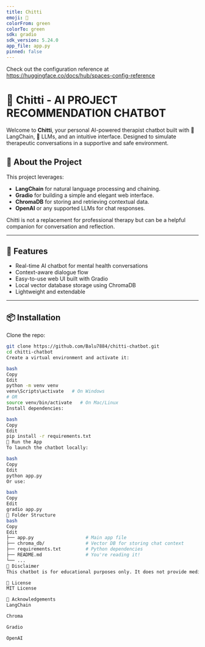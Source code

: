 ```yaml
---
title: Chitti
emoji: 👀
colorFrom: green
colorTo: green
sdk: gradio
sdk_version: 5.24.0
app_file: app.py
pinned: false
---
```


Check out the configuration reference at https://huggingface.co/docs/hub/spaces-config-reference
# 🤖 Chitti - AI PROJECT RECOMMENDATION CHATBOT

Welcome to **Chitti**, your personal AI-powered therapist chatbot built with 💬 LangChain, 🧠 LLMs, and an intuitive interface. Designed to simulate therapeutic conversations in a supportive and safe environment.

## 🧠 About the Project

This project leverages:
- **LangChain** for natural language processing and chaining.
- **Gradio** for building a simple and elegant web interface.
- **ChromaDB** for storing and retrieving contextual data.
- **OpenAI** or any supported LLMs for chat responses.

Chitti is not a replacement for professional therapy but can be a helpful companion for conversation and reflection.

---

## 🚀 Features

- Real-time AI chatbot for mental health conversations
- Context-aware dialogue flow
- Easy-to-use web UI built with Gradio
- Local vector database storage using ChromaDB
- Lightweight and extendable

---

## 📦 Installation

Clone the repo:

```bash
git clone https://github.com/Balu7884/chitti-chatbot.git
cd chitti-chatbot
Create a virtual environment and activate it:

bash
Copy
Edit
python -m venv venv
venv\Scripts\activate   # On Windows
# OR
source venv/bin/activate   # On Mac/Linux
Install dependencies:

bash
Copy
Edit
pip install -r requirements.txt
🧪 Run the App
To launch the chatbot locally:

bash
Copy
Edit
python app.py
Or use:

bash
Copy
Edit
gradio app.py
📁 Folder Structure
bash
Copy
Edit
├── app.py                   # Main app file
├── chroma_db/               # Vector DB for storing chat context
├── requirements.txt         # Python dependencies
├── README.md                # You're reading it!
└── ...
🛑 Disclaimer
This chatbot is for educational purposes only. It does not provide medical advice or replace professional mental health services.

📜 License
MIT License

🙌 Acknowledgements
LangChain

Chroma

Gradio

OpenAI

